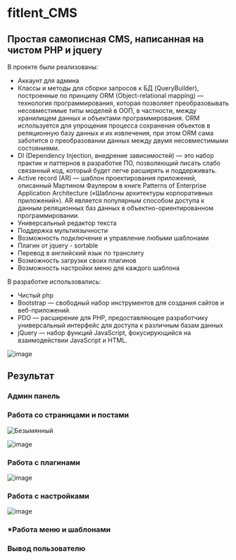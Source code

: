 # fitlent_CMS

## Простая самописная CMS, написанная на чистом PHP и jquery

В проекте были реализованы:
* Аккаунт для админа 
* Классы и методы для сборки запросов к БД (QueryBuilder), построенные по принципу
ORM (Object-relational mapping) — технология программирования, которая позволяет преобразовывать 
несовместимые типы моделей в ООП, в частности, между хранилищем данных и объектами программирования.
ORM используется для упрощения процесса сохранения объектов в реляционную базу данных и их извлечения,
при этом ORM сама заботится о преобразовании данных между двумя несовместимыми состояниями.
* DI (Dependency Injection, внедрение зависимостей) — это набор практик и паттернов в разработке ПО, позволяющий писать слабо связанный код, который будет легче расширять и поддерживать.
* Active record (AR) — шаблон проектирования приложений, описанный Мартином Фаулером в книге Patterns of Enterprise Application Architecture («Шаблоны архитектуры корпоративных приложений»). AR является популярным способом доступа к данным реляционных баз данных в объектно-ориентированном программировании.
* Универсальный редактор текста
* Поддержка мультиязычности
* Возможность подключение и управление любыми шаблонами
* Плагин от jquery - sortable
* Перевод в английский язык по транслиту
* Возможность загрузки своих плагинов
* Возможность настройки меню для каждого шаблона

В разработке использовались:
* Чистый php
* Bootstrap — свободный набор инструментов для создания сайтов и веб-приложений.
* PDO — расширение для PHP, предоставляющее разработчику универсальный интерфейс для доступа к различным базам данных
* jQuery — набор функций JavaScript, фокусирующийся на взаимодействии JavaScript и HTML. 

![image](https://user-images.githubusercontent.com/91278041/211013711-ea731250-6275-4258-8f81-b1a514fa9f2b.png)


## Результат

### Админ панель

### Работа со страницами и постами

![Безымянный](https://user-images.githubusercontent.com/91278041/213773031-fd589e6b-4aab-43ac-9d31-9819fad5af7a.png)

![image](https://user-images.githubusercontent.com/91278041/213773225-d1e4b350-67c2-44c9-9277-965a978e927d.png)

### Работа с плагинами

![image](https://user-images.githubusercontent.com/91278041/213773299-bba3c751-9b1d-406d-b4ed-eddf94856095.png)

### Работа с настройками

![image](https://user-images.githubusercontent.com/91278041/213773380-a94df66d-2bd3-4b96-ac19-cb16306da7c6.png)

### *Работа меню и шаблонами



### Вывод пользователю



